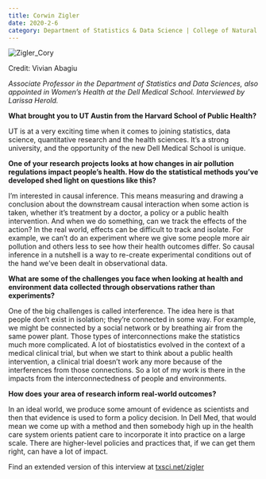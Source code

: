 ```yaml
--- 
title: Corwin Zigler
date: 2020-2-6
category: Department of Statistics & Data Science | College of Natural Sciences
---
```


![Zigler_Cory](http://research.utexas.edu/showcase/assets/js/fileman/Uploads/Zigler_Cory.jpg)

Credit: Vivian Abagiu

_Associate Professor in the Department of Statistics and Data Sciences, also appointed in Women’s Health at the Dell Medical School. Interviewed by Larissa Herold._

**What brought you to UT Austin from the Harvard School of Public Health?**

UT is at a very exciting time when it comes to joining statistics, data science, quantitative research and the health sciences. It’s a strong university, and the opportunity of the new Dell Medical School is unique. 

**One of your research projects looks at how changes in air pollution regulations impact people’s health. How do the statistical methods you’ve developed shed light on questions like this?**

I’m interested in causal inference. This means measuring and drawing a conclusion about the downstream causal interaction when some action is taken, whether it’s treatment by a doctor, a policy or a public health intervention. And when we do something, can we track the effects of the action? In the real world, effects can be difficult to track and isolate. For example, we can’t do an experiment where we give some people more air pollution and others less to see how their health outcomes differ. So causal inference in a nutshell is a way to re-create experimental conditions out of the hand we’ve been dealt in observational data.

**What are some of the challenges you face when looking at health and environment data collected through observations rather than experiments?** 

One of the big challenges is called interference. The idea here is that people don’t exist in isolation; they’re connected in some way. For example, we might be connected by a social network or by breathing air from the same power plant. Those types of interconnections make the statistics much more complicated. A lot of biostatistics evolved in the context of a medical clinical trial, but when we start to think about a public health intervention, a clinical trial doesn’t work any more because of the interferences from those connections. So a lot of my work is there in the impacts from the interconnectedness of people and environments. 

**How does your area of research inform real-world outcomes?** 

In an ideal world, we produce some amount of evidence as scientists and then that evidence is used to form a policy decision. In Dell Med, that would mean we come up with a method and then somebody high up in the health care system orients patient care to incorporate it into practice on a large scale. There are higher-level policies and practices that, if we can get them right, can have a lot of impact.

Find an extended version of this interview at [txsci.net/zigler](http://txsci.net/zigler)